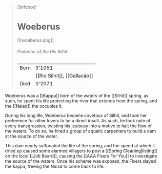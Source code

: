 > [!infobox]
> # Woeberus
> ![[woeberus.png]]
> ###### *Protector of the Rio Silhit*
> |   |   |
> | ---- | ---- |
> | Born | 3'1051 |
> || [[Rio Silhit]], [[Gallacão]] |
> | Died | 3'2071 |

Woeberus was a [[Kappa]] born of the waters of the [[Silhit]] spring, as such, he spent his life protecting the river that extends from the spring, and the [[Naiad]] the occupies it.

During his long life, Woeberus became covetous of Silhit, and took her preference for other lovers to be a direct insult. As such, he took note of every transgression, twisting his jealousy into a motive to halt the flow of the waters. To do so, he hired a group of aquatic carpenters to build a dam at the source of the water.

This dam nearly suffocated the life of the spring, and the speed at which it dried up caused some alarmed villagers to post a [[Spring Cleaning|listing]] on the local [[Job Board]], causing the [[AAA Fixers For You]] to investigate the source of the waters. Once his scheme was exposed, the Fixers slayed the kappa, freeing the Naiad to come back to life.